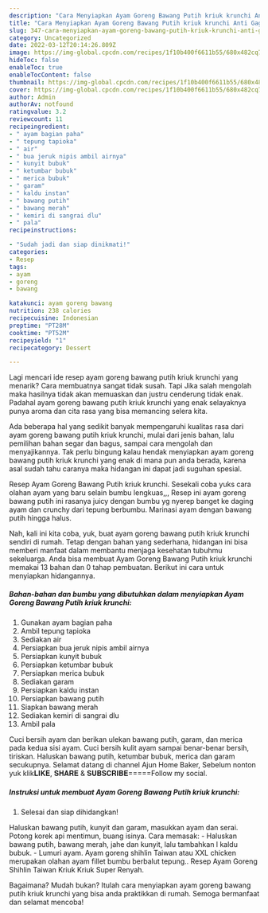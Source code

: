 ```yaml
---
description: "Cara Menyiapkan Ayam Goreng Bawang Putih kriuk krunchi Anti Gagal"
title: "Cara Menyiapkan Ayam Goreng Bawang Putih kriuk krunchi Anti Gagal"
slug: 347-cara-menyiapkan-ayam-goreng-bawang-putih-kriuk-krunchi-anti-gagal
category: Uncategorized
date: 2022-03-12T20:14:26.809Z
image: https://img-global.cpcdn.com/recipes/1f10b400f6611b55/680x482cq70/ayam-goreng-bawang-putih-kriuk-krunchi-foto-resep-utama.jpg
hideToc: false
enableToc: true
enableTocContent: false
thumbnail: https://img-global.cpcdn.com/recipes/1f10b400f6611b55/680x482cq70/ayam-goreng-bawang-putih-kriuk-krunchi-foto-resep-utama.jpg
cover: https://img-global.cpcdn.com/recipes/1f10b400f6611b55/680x482cq70/ayam-goreng-bawang-putih-kriuk-krunchi-foto-resep-utama.jpg
author: Admin
authorAv: notfound
ratingvalue: 3.2
reviewcount: 11
recipeingredient:
- " ayam bagian paha"
- " tepung tapioka"
- " air"
- " bua jeruk nipis ambil airnya"
- " kunyit bubuk"
- " ketumbar bubuk"
- " merica bubuk"
- " garam"
- " kaldu instan"
- " bawang putih"
- " bawang merah"
- " kemiri di sangrai dlu"
- " pala"
recipeinstructions:

- "Sudah jadi dan siap dinikmati!"
categories:
- Resep
tags:
- ayam
- goreng
- bawang

katakunci: ayam goreng bawang 
nutrition: 238 calories
recipecuisine: Indonesian
preptime: "PT28M"
cooktime: "PT52M"
recipeyield: "1"
recipecategory: Dessert

---
```



Lagi mencari ide resep ayam goreng bawang putih kriuk krunchi yang menarik? Cara membuatnya sangat tidak susah. Tapi Jika salah mengolah maka hasilnya tidak akan memuaskan dan justru cenderung tidak enak. Padahal ayam goreng bawang putih kriuk krunchi yang enak selayaknya punya aroma dan cita rasa yang bisa memancing selera kita.


Ada beberapa hal yang sedikit banyak mempengaruhi kualitas rasa dari ayam goreng bawang putih kriuk krunchi, mulai dari jenis bahan, lalu pemilihan bahan segar dan bagus, sampai cara mengolah dan menyajikannya. Tak perlu bingung kalau hendak menyiapkan ayam goreng bawang putih kriuk krunchi yang enak di mana pun anda berada, karena asal sudah tahu caranya maka hidangan ini dapat jadi suguhan spesial.

Resep Ayam Goreng Bawang Putih kriuk krunchi. Sesekali coba yuks cara olahan ayam yang baru selain bumbu lengkuas,,, Resep ini ayam goreng bawang putih ini rasanya juicy dengan bumbu yg nyerep banget ke daging ayam dan crunchy dari tepung berbumbu. Marinasi ayam dengan bawang putih hingga halus.


Nah, kali ini kita coba, yuk, buat ayam goreng bawang putih kriuk krunchi sendiri di rumah. Tetap dengan bahan yang sederhana, hidangan ini bisa memberi manfaat dalam membantu menjaga kesehatan tubuhmu sekeluarga. Anda bisa membuat Ayam Goreng Bawang Putih kriuk krunchi memakai 13 bahan dan 0 tahap pembuatan. Berikut ini cara untuk menyiapkan hidangannya.

<!--inarticleads1-->

##### Bahan-bahan dan bumbu yang dibutuhkan dalam menyiapkan Ayam Goreng Bawang Putih kriuk krunchi:

1. Gunakan  ayam bagian paha
1. Ambil  tepung tapioka
1. Sediakan  air
1. Persiapkan  bua jeruk nipis ambil airnya
1. Persiapkan  kunyit bubuk
1. Persiapkan  ketumbar bubuk
1. Persiapkan  merica bubuk
1. Sediakan  garam
1. Persiapkan  kaldu instan
1. Persiapkan  bawang putih
1. Siapkan  bawang merah
1. Sediakan  kemiri di sangrai dlu
1. Ambil  pala


Cuci bersih ayam dan berikan ulekan bawang putih, garam, dan merica pada kedua sisi ayam. Cuci bersih kulit ayam sampai benar-benar bersih, tiriskan. Haluskan bawang putih, ketumbar bubuk, merica dan garam secukupnya. Selamat datang di channel Ajun Home Baker, Sebelum nonton yuk klik𝐋𝐈𝐊𝐄, 𝐒𝐇𝐀𝐑𝐄 &amp; 𝐒𝐔𝐁𝐒𝐂𝐑𝐈𝐁𝐄=====Follow my social. 

<!--inarticleads2-->

##### Instruksi untuk membuat Ayam Goreng Bawang Putih kriuk krunchi:


1. Selesai dan siap dihidangkan!

Haluskan bawang putih, kunyit dan garam, masukkan ayam dan serai. Potong korek api mentimun, buang isinya. Cara memasak: - Haluskan bawang putih, bawang merah, jahe dan kunyit, lalu tambahkan l kaldu bubuk. - Lumuri ayam. Ayam goreng shihlin Taiwan atau XXL chicken merupakan olahan ayam fillet bumbu berbalut tepung.. Resep Ayam Goreng Shihlin Taiwan Kriuk Kriuk Super Renyah. 

Bagaimana? Mudah bukan? Itulah cara menyiapkan ayam goreng bawang putih kriuk krunchi yang bisa anda praktikkan di rumah. Semoga bermanfaat dan selamat mencoba!
